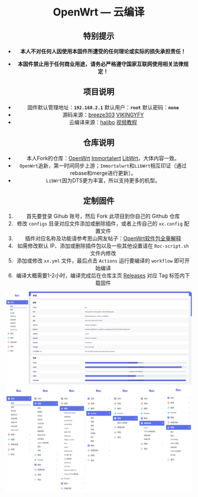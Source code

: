 <div align="center">
<h1>OpenWrt — 云编译</h1>

## 特别提示

- **本人不对任何人因使用本固件所遭受的任何理论或实际的损失承担责任！**

- **本固件禁止用于任何商业用途，请务必严格遵守国家互联网使用相关法律规定！**

## 项目说明
- 固件默认管理地址：**`192.168.2.1`** 默认用户：**`root`** 默认密码：**`none`**
- 源码来源：[breeze303](https://github.com/LiBwrt-op/openwrt-6.x) [VIKINGYFY](https://github.com/VIKINGYFY/immortalwrt)
- 云编译来源：[haiibo](https://github.com/haiibo/OpenWrt) [视频教程](https://www.youtube.com/watch?v=6j4ofS0GT38&t=507s)

## 仓库说明
- 本人Fork的仓库：[OpenWrt](https://github.com/laipeng668/openwrt) [Immortalwrt](https://github.com/laipeng668/immortalwrt) [LibWrt](https://github.com/laipeng668/openwrt-6.x)，大体内容一致。
- `OpenWrt`追新，第一时间同步上游；`Immortalwrt`和`LibWrt`相互印证（通过rebase和merge进行更新）。
- `LibWrt`因为DTS更为丰富，所以支持更多的机型。

## 定制固件
1. 首先要登录 Gihub 账号，然后 Fork 此项目到你自己的 Github 仓库
2. 修改 `configs` 目录对应文件添加或删除插件，或者上传自己的 `xx.config` 配置文件
3. 插件对应名称及功能请参考恩山网友帖子：[OpenWrt软件包全量解释](https://www.right.com.cn/FORUM/forum.php?mod=viewthread&tid=8384897)
4. 如需修改默认 IP、添加或删除插件包以及一些其他设置请在 `Roc-script.sh` 文件内修改
5. 添加或修改 `xx.yml` 文件，最后点击 `Actions` 运行要编译的 `workflow` 即可开始编译
6. 编译大概需要1-2小时，编译完成后在仓库主页 [Releases](https://github.com/laipeng668/openwrt-ci-roc/releases) 对应 Tag 标签内下载固件

![Overview](Overview.png)
![Global](Global.png)